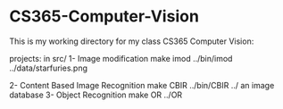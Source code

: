 # CS365-Computer-Vision

This is my working directory for my class CS365 Computer Vision:

projects: in src/
1- Image modification
      make imod
      ../bin/imod ../data/starfuries.png
      
2- Content Based Image Recognition
      make CBIR
      ../bin/CBIR ../ an image database
3- Object Recognition
      make OR
      ../OR
